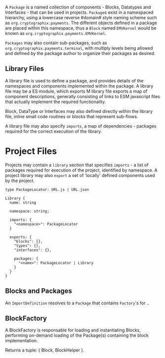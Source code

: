 A `Package` is a named collection of components - Blocks, Datatypes and Interfaces - that can be used in projects.
`Package`s exist in a namespaced hierarchy, using a lowercase reverse #domain# style naming scheme such as
`org.cryptographix.payments`. The different objects defined in a package are placed within this namespace,
thus a `Block` named `EMVKernel` would be known as `org.cryptographix.payments.EMVKernel`. 

`Packages` may also contain sub-packages, such as `org.cryptographix.payments.terminal`, with multiply levels 
being allowed and defined by the package author to organize their packages as desired.

## Library Files
A library file is used to define a package, and provides details of the namespaces and components implemented within the package.
A library file may be a ES module, which exports M library file exports a map of component descriptions, generally consisting of links to ESM javascript files that 
actually implement the required functionality. 

Block, DataType or Interfaces may also defined directly within the library file, inline small code routines or blocks that represent 
sub-flows.

A library file may also specify `imports`, a map of dependencies - packages required for the correct execution of the library.

# Project Files
Projects may contain a `library` section that specifies `imports` - a list of packages required for execution of the project, 
identified by namespace. A project library may also `export` a set of 'locally' defined components used by the project.


```
type PackageLocator: URL.js | URL.json

Library {
  name: string
  
  namespace: string;

  imports: {
    "<namespace>": PackageLocator
  }

  exports: {
    "blocks": {},
    "types": {},
    "interfaces": {},

    packages: {
      "<name>": PackageLocator | Library
    }
  }
}
```

## Blocks and Packages
An `ImportDefinition` resolves to a `Package` that contains `Factory`'s for ..



## BlockFactory
A BlockFactory is responsable for loading and instantiating Blocks, performing on-demand loading of the Package(s) containing
the block implementation.


Returns a tuple: { Block, BlockHelper }.



